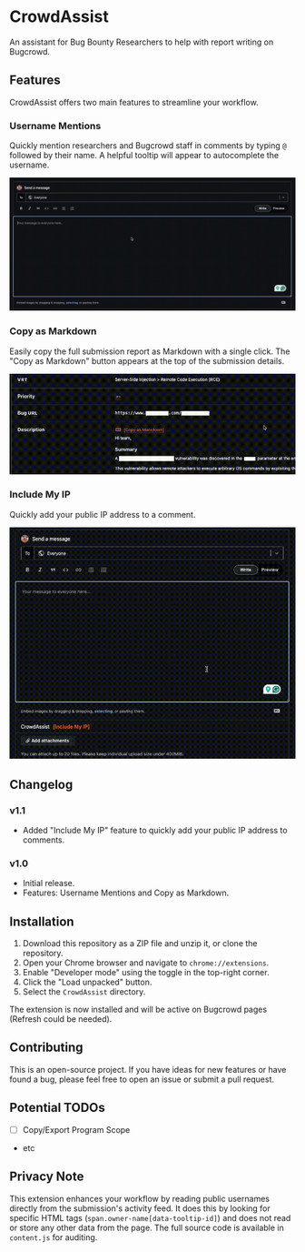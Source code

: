 # CrowdAssist

An assistant for Bug Bounty Researchers to help with report writing on Bugcrowd.

## Features

CrowdAssist offers two main features to streamline your workflow.

### Username Mentions

Quickly mention researchers and Bugcrowd staff in comments by typing `@` followed by their name. A helpful tooltip will appear to autocomplete the username.

![Username Mentions Feature](https://github.com/bsysop/CrowdAssist/blob/main/screenshots/tag_feature.gif?raw=true)

### Copy as Markdown

Easily copy the full submission report as Markdown with a single click. The "Copy as Markdown" button appears at the top of the submission details.

![Copy as Markdown Feature](https://raw.githubusercontent.com/bsysop/CrowdAssist/refs/heads/main/screenshots/copy_markdown_feature.gif)

### Include My IP

Quickly add your public IP address to a comment.

![Include My IP Feature](https://raw.githubusercontent.com/bsysop/CrowdAssist/refs/heads/main/screenshots/include_my_ip.gif)

## Changelog

### v1.1
- Added "Include My IP" feature to quickly add your public IP address to comments.

### v1.0
- Initial release.
- Features: Username Mentions and Copy as Markdown.

## Installation

1. Download this repository as a ZIP file and unzip it, or clone the repository.
2. Open your Chrome browser and navigate to `chrome://extensions`.
3. Enable "Developer mode" using the toggle in the top-right corner.
4. Click the "Load unpacked" button.
5. Select the `CrowdAssist` directory.

The extension is now installed and will be active on Bugcrowd pages (Refresh could be needed).

## Contributing

This is an open-source project. If you have ideas for new features or have found a bug, please feel free to open an issue or submit a pull request.

## Potential TODOs

- [ ] Copy/Export Program Scope
- etc

## Privacy Note

This extension enhances your workflow by reading public usernames directly from the submission's activity feed. It does this by looking for specific HTML tags (`span.owner-name[data-tooltip-id]`) and does not read or store any other data from the page. The full source code is available in `content.js` for auditing. 